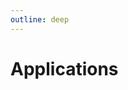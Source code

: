```yaml
---
outline: deep
---
```


# Applications

<!--@include: ./applications/adguard-home.md-->
<!--@include: ./applications/argocd.md-->
<!--@include: ./applications/docs.md-->
<!--@include: ./applications/faq.md-->
<!--@include: ./applications/gitea.md-->
<!--@include: ./applications/immich.md-->
<!--@include: ./applications/nextcloud.md-->
<!--@include: ./applications/opengist.md-->
<!--@include: ./applications/paperless-ngx.md-->
<!--@include: ./applications/personal-dashboard.md-->
<!--@include: ./applications/statuspage.md-->
<!--@include: ./applications/vault.md-->
<!--@include: ./applications/vaultwarden.md-->
